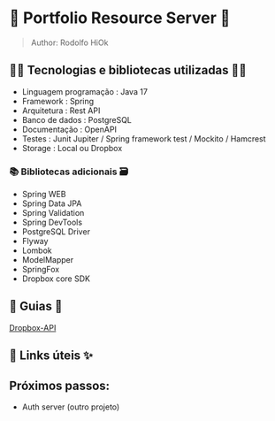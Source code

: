 # 🚀 Portfolio Resource Server 🚀

> Author: Rodolfo HiOk

## 👨‍💻 Tecnologias e bibliotecas utilizadas 👩‍💻

- Linguagem programação : Java 17
- Framework : Spring
- Arquitetura : Rest API
- Banco de dados : PostgreSQL
- Documentação : OpenAPI
- Testes : Junit Jupiter / Spring framework test / Mockito / Hamcrest
- Storage : Local ou Dropbox

### 📚 Bibliotecas adicionais 🗃️

- Spring WEB
- Spring Data JPA
- Spring Validation
- Spring DevTools
- PostgreSQL Driver
- Flyway
- Lombok
- ModelMapper
- SpringFox
- Dropbox core SDK

## 📖 Guias 📃

[Dropbox-API](dropbox-api.md)

## 🔗 Links úteis ✨


## Próximos passos:

- Auth server (outro projeto)
